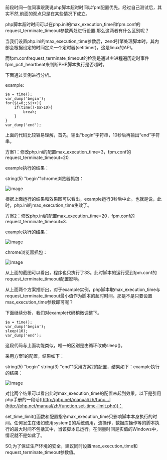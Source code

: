 

前段时间一位同事跟我说php脚本超时时间以fpm配置优先。经过自己测试后，其实不然,前面的观点只是在某些情况下成立。

php脚本超时时间可以在php.ini的max_execution_time和fpm.conf的request_terminate_timeout参数两处进行设置.那么这两者有什么区别呢？

当我们设置php.ini的max_execution_time参数后，zend引擎处理脚本时，其内部会根据设定的时间定义一个定时器(setitimer)，这是linux的API。

而fpm.confrequest_terminate_timeout的检测是通过主进程遍历定时事件fpm_pctl_heartbeat来判断PHP脚本执行是否超时。

下面通过实例进行分析。

example:

```
$a = time();
var_dump('begin');
for($i=0;;$i++){
    if(time()-$a>10){
        break;
    }   
}
var_dump('end');
```

上面的代码比较容易理解，首先，输出“begin”字符串，10秒后再输出“end”字符串。

方案1：修改php.ini的配置max_execution_time=3，fpm.conf的request_terminate_timeout=20.

example执行的结果：

string(5) "begin"1chrome浏览器抓包：

<img referrerpolicy="no-referrer" data-src="/img/remote/1460000021914646" src="https://cdn.segmentfault.com/v-5e154194/global/img/squares.svg" alt="image" title="image">

根据上面运行的结果和效果图可以看出，example运行3秒后中止。也就是说，此时，php.ini的max_execution_time生效了。

方案2：修改php.ini的配置max_execution_time=20，fpm.conf的request_terminate_timeout=3.

example执行的结果：

<img referrerpolicy="no-referrer" data-src="/img/remote/1460000021914647" src="https://cdn.segmentfault.com/v-5e154194/global/img/squares.svg" alt="image" title="image">

chrome浏览器抓包：

<img referrerpolicy="no-referrer" data-src="/img/remote/1460000021914649" src="https://cdn.segmentfault.com/v-5e154194/global/img/squares.svg" alt="image" title="image">

从上面的截图可以看出，程序也只执行了3S。此时脚本的运行受到fpm.conf的request_terminate_timeout配置影响。

从上面两个方案推断出，对于example实例，php脚本取max_execution_time与request_terminate_timeout最小值作为脚本的超时时间。那是不是只要设置max_execution_time参数即可呢？

下面继续分析，我们对example代码稍微调整下。

```
$a = time();
var_dump('begin');
sleep(10);
var_dump('end');
```

这段代码与上面功能类似，唯一的区别是由循环改成sleep()。

采用方案1的配置，结果如下：

string(5) "begin" string(3) "end"1采用方案2的配置，结果如下：example执行的结果：

<img referrerpolicy="no-referrer" data-src="/img/remote/1460000021914647" src="https://cdn.segmentfault.com/v-5e154194/global/img/squares.svg" alt="image" title="image">

对比两个结果可以看出此时max_execution_time的配置未起到效果。以下是引用php手册的一段话([http://php.net/manual/zh/func...](http://php.net/manual/zh/function.set-time-limit.php))：

set_time_limit()函数和配置指令max_execution_time只影响脚本本身执行的时间。任何发生在诸如使用system()的系统调用，流操作，数据库操作等的脚本执行的最大时间不包括其中，当该脚本已运行。在测量时间是实值的Windows中，情况就不是如此了。

SO,为了保证生产环境的安全，建议同时设置max_execution_time和request_terminate_timeout参数值。
